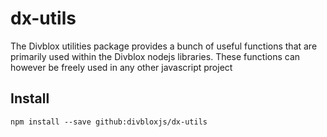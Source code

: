 # dx-utils
The Divblox utilities package provides a bunch of useful functions that are primarily used within the Divblox nodejs libraries. These functions can however be freely used in any other javascript project

## Install
``npm install --save github:divbloxjs/dx-utils``
